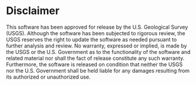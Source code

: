 # Disclaimer

This software has been approved for release by the U.S. Geological Survey
(USGS). Although the software has been subjected to rigorous review, the USGS
reserves the right to update the software as needed pursuant to further analysis
and review. No warranty, expressed or implied, is made by the USGS or the U.S.
Government as to the functionality of the software and related material nor
shall the fact of release constitute any such warranty. Furthermore, the
software is released on condition that neither the USGS nor the U.S. Government
shall be held liable for any damages resulting from its authorized or
unauthorized use.
